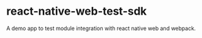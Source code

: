 # react-native-web-test-sdk
A demo app to test module integration with react native web and webpack.
